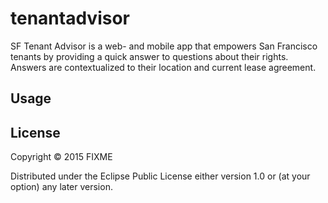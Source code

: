 # tenantadvisor

SF Tenant Advisor is a web- and mobile app that empowers San Francisco tenants by providing a quick answer to questions about their rights. Answers are contextualized to their location and current lease agreement.

## Usage


## License

Copyright © 2015 FIXME

Distributed under the Eclipse Public License either version 1.0 or (at
your option) any later version.
